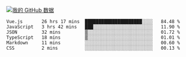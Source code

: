 [![我的 GitHub 数据](https://github-readme-stats.vercel.app/api?username=unbrain&?theme=dark)]()

<!--START_SECTION:waka-->

```text
Vue.js       26 hrs 17 mins  █████████████████████░░░░   84.48 %
JavaScript   3 hrs 42 mins   ███░░░░░░░░░░░░░░░░░░░░░░   11.90 %
JSON         32 mins         ▒░░░░░░░░░░░░░░░░░░░░░░░░   01.72 %
TypeScript   18 mins         ▒░░░░░░░░░░░░░░░░░░░░░░░░   01.01 %
Markdown     11 mins         ░░░░░░░░░░░░░░░░░░░░░░░░░   00.60 %
CSS          2 mins          ░░░░░░░░░░░░░░░░░░░░░░░░░   00.13 %
```

<!--END_SECTION:waka-->

